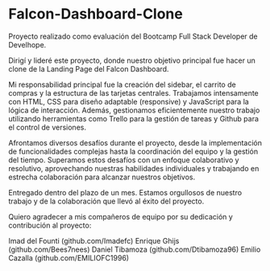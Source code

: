 # Falcon-Dashboard-Clone

Proyecto realizado como evaluación del Bootcamp Full Stack Developer de Develhope.

Dirigí y lideré este proyecto, donde nuestro objetivo principal fue hacer un clone de la Landing Page del Falcon Dashboard.

Mi responsabilidad principal fue la creación del sidebar, el carrito de compras y la estructura de las tarjetas centrales. Trabajamos intensamente con HTML, CSS para diseño adaptable (responsive) y JavaScript para la lógica de interacción. Además, gestionamos eficientemente nuestro trabajo utilizando herramientas como Trello para la gestión de tareas y Github para el control de versiones.

Afrontamos diversos desafíos durante el proyecto, desde la implementación de funcionalidades complejas hasta la coordinación del equipo y la gestión del tiempo. Superamos estos desafíos con un enfoque colaborativo y resolutivo, aprovechando nuestras habilidades individuales y trabajando en estrecha colaboración para alcanzar nuestros objetivos.

Entregado dentro del plazo de un mes. Estamos orgullosos de nuestro trabajo y de la colaboración que llevó al éxito del proyecto.

Quiero agradecer a mis compañeros de equipo por su dedicación y contribución al proyecto:

Imad del Founti (github.com/Imadefc)
Enrique Ghijs (github.com/Bees7nees)
Daniel Tibamoza (github.com/Dtibamoza96)
Emilio Cazalla (github.com/EMILIOFC1996)
